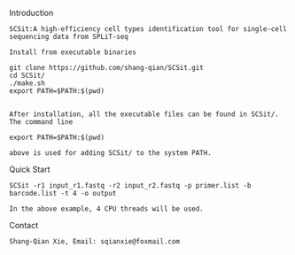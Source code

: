 Introduction

    SCSit:A high-efficiency cell types identification tool for single-cell sequencing data from SPLiT-seq

    Install from executable binaries

    git clone https://github.com/shang-qian/SCSit.git
    cd SCSit/
    ./make.sh
    export PATH=$PATH:$(pwd)


    After installation, all the executable files can be found in SCSit/. The command line

    export PATH=$PATH:$(pwd)

    above is used for adding SCSit/ to the system PATH.

Quick Start

    SCSit -r1 input_r1.fastq -r2 input_r2.fastq -p primer.list -b barcode.list -t 4 -o output

    In the above example, 4 CPU threads will be used.
Contact

    Shang-Qian Xie, Email: sqianxie@foxmail.com
